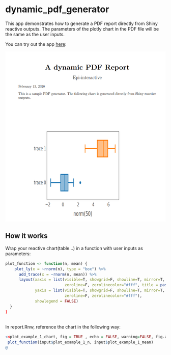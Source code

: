 # dynamic_pdf_generator

This app demonstrates how to generate a PDF report directly from Shiny reactive outputs. The parameters of the plotly chart in the PDF file will be the same as the user inputs. 

You can try out the app [here](https://shiny.epi-interactive.com/apps/dynamic_pdf_generator/):

<kbd>![alt text](dynamic_pdf_generator.PNG)</kbd>

## How it works
Wrap your reactive chart(table...) in a function with user inputs as parameters:

``` r
plot_function <- function(n, mean) {
    plot_ly(x = ~rnorm(n), type = "box") %>%
      add_trace(x = ~rnorm(n, mean)) %>% 
      layout(xaxis = list(visible=T, showgrid=F, showline=T, mirror=T,
                          zeroline=F, zerolinecolor="#fff", title = paste0("norm(", n, ")")),
             yaxis = list(visible=T, showgrid=F, showline=T, mirror=T,
                          zeroline=F, zerolinecolor="#fff"),
             showlegend = FALSE)
  }
)
    

```

In report.Rnw, reference the chart in the following way:
``` r
<<plot_example_1_chart, fig = TRUE , echo = FALSE, warning=FALSE, fig.align='left', out.height='0.8\\textheight'>>=
 plot_function(input$plot_example_1_n, input$plot_example_1_mean)
@
```
